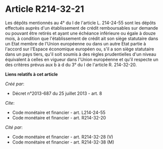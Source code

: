# Article R214-32-21

Les dépôts mentionnés au 4° du I de l'article L. 214-24-55 sont les dépôts effectués auprès d'un établissement de crédit
remboursables sur demande ou pouvant être retirés et ayant une échéance inférieure ou égale à douze mois, à condition que
l'établissement de crédit ait son siège statutaire dans un Etat membre de l'Union européenne ou dans un autre Etat partie à
l'accord sur l'Espace économique européen ou, s'il a son siège statutaire dans un pays tiers, qu'il soit soumis à des règles
prudentielles d'un niveau équivalent à celles en vigueur dans l'Union européenne et qu'il respecte un des critères prévus aux
b à d du 3° du I de l'article R. 214-32-20.

**Liens relatifs à cet article**

_Créé par_:

  - Décret n°2013-687 du 25 juillet 2013 - art. 8

_Cite_:

  - Code monétaire et financier - art. L214-24-55
  - Code monétaire et financier - art. R214-32-20

_Cité par_:

  - Code monétaire et financier - art. R214-32-28 (V)
  - Code monétaire et financier - art. R214-32-38 (M)
